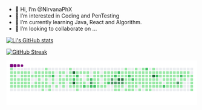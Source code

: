 - 👋 Hi, I’m @NirvanaPhX
- 👀 I’m interested in Coding and PenTesting
- 🌱 I’m currently learning Java, React and Algorithm.
- 💞️ I’m looking to collaborate on ...


<!---
NirvanaPhX/NirvanaPhX is a ✨ special ✨ repository because its `README.md` (this file) appears on your GitHub profile.
You can click the Preview link to take a look at your changes.
--->

[![Li's GitHub stats](https://github-readme-stats.vercel.app/api?username=NirvanaPhX&count_private=true&theme=dark)](https://github.com/anuraghazra/github-readme-stats)

[![GitHub Streak](https://github-readme-streak-stats.herokuapp.com?user=Nirvanaphx&date_format=M%20j%5B%2C%20Y%5D)](https://git.io/streak-stats)

![snake gif](https://github.com/NirvanaPhX/NirvanaPhX/blob/output/github-contribution-grid-snake.gif)
